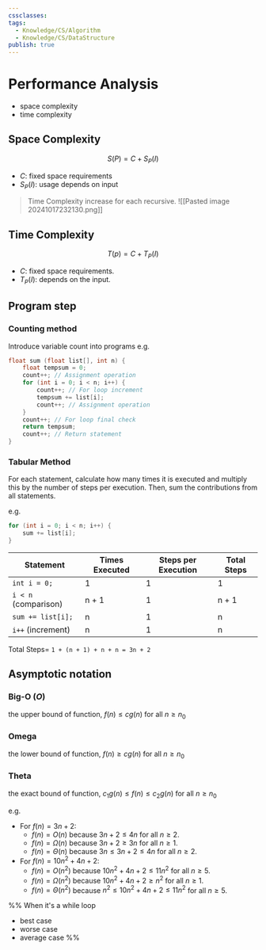```yaml
---
cssclasses: 
tags:
  - Knowledge/CS/Algorithm
  - Knowledge/CS/DataStructure
publish: true
---
```

# Performance Analysis

- space complexity 
- time complexity

## Space Complexity
$$ S(P) = C + S_P(I) $$
- $C$: fixed space requirements
- $S_P(I)$: usage depends on input 

> Time Complexity increase for each recursive.
> ![[Pasted image 20241017232130.png]]

## Time Complexity
$$
T(p) = C + T_P(I)
$$
- $C$: fixed space requirements.
- $T_P(I)$: depends on the input.

## Program step

### Counting method

Introduce variable count into programs
e.g.
```c
float sum (float list[], int n) {
    float tempsum = 0;
    count++; // Assignment operation
    for (int i = 0; i < n; i++) {
        count++; // For loop increment
        tempsum += list[i];
        count++; // Assignment operation
    }
    count++; // For loop final check
    return tempsum;
    count++; // Return statement
}
```
### Tabular Method

For each statement, calculate how many times it is executed and multiply this by the number of steps per execution. Then, sum the contributions from all statements.

e.g.
  ```c
  for (int i = 0; i < n; i++) {
      sum += list[i];
  }
  ```

| Statement            | Times Executed | Steps per Execution | Total Steps |
| -------------------- | -------------- | ------------------- | ----------- |
| `int i = 0;`         | 1              | 1                   | 1           |
| `i < n` (comparison) | n + 1          | 1                   | n + 1       |
| `sum += list[i];`    | n              | 1                   | n           |
| `i++` (increment)    | n              | 1                   | n           |
Total Steps= `1 + (n + 1) + n + n = 3n + 2`


## Asymptotic notation

### Big-O ($O$)
the upper bound of function, $f(n) \leq cg(n)$ for all $n \geq n_0$
### Omega
the lower bound of function, $f(n) \geq cg(n)$ for all $n \geq n_0$

### Theta
the exact bound of function, $c_1g(n) \leq f(n) \leq c_2g(n)$ for all $n \geq n_0$


e.g.
- For $f(n) = 3n + 2$:
	- $f(n) = O(n)$ because $3n + 2 \leq 4n$ for all $n \geq 2$.
	- $f(n) = \Omega(n)$ because $3n + 2 \geq 3n$ for all $n \geq 1$.
	- $f(n) = \Theta(n)$ because $3n \leq 3n + 2 \leq 4n$ for all $n \geq 2$.
- For $f(n) = 10n^2 + 4n + 2$:
    - $f(n) = O(n^2)$ because $10n^2 + 4n + 2 \leq 11n^2$ for all $n \geq 5$.
    - $f(n) = \Omega(n^2)$ because $10n^2 + 4n + 2 \geq n^2$ for all $n \geq 1$.
    - $f(n) = \Theta(n^2)$ because $n^2 \leq 10n^2 + 4n + 2 \leq 11n^2$ for all $n \geq 5$.


%% When it's a while loop
- best case
- worse case
- average case
 %%

